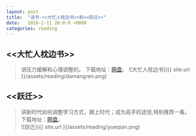 ```yaml
---
layout: post
title:  "读书-<<大忙人枕边书>>和<<跃迁>>"
date:   2018-1-11 20:0:0 +0800
categories: reading
---
```


## <<大忙人枕边书>>    
>讲压力缓解和心理调整的。
下载地址：[网盘](https://pan.baidu.com/s/1gfCPFsJ)。
![大忙人枕边书]({{ site.url }}/assets/reading/damangren.png)
    
    


## <<跃迁>>    
>讲新时代如何调整学习方式，跟上时代；成为高手的途径,特别推荐一看。
下载地址：[网盘](https://pan.baidu.com/s/1i5D1zIP)。    
![跃迁]({{ site.url }}/assets/reading/yueqian.png)
